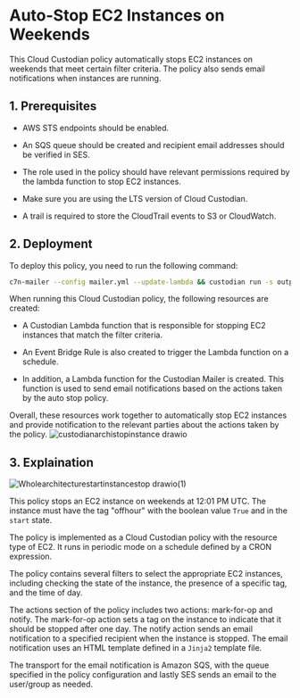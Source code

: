 # Auto-Stop EC2 Instances on Weekends

This Cloud Custodian policy automatically stops EC2 instances on weekends that meet certain filter criteria. The policy also sends email notifications when instances are running.

## 1. Prerequisites

- AWS STS endpoints should be enabled.

- An SQS queue should be created and recipient email addresses should be verified in SES.

- The role used in the policy should have relevant permissions required by the lambda function to stop EC2 instances.

- Make sure you are using the LTS version of Cloud Custodian.

- A trail is required to store the CloudTrail events to S3 or CloudWatch.

## 2. Deployment

To deploy this policy, you need to run the following command:

```bash
c7n-mailer --config mailer.yml --update-lambda && custodian run -s output/ stopinstance.yml
```
When running this Cloud Custodian policy, the following resources are created:

- A Custodian Lambda function that is responsible for stopping EC2 instances that match the filter criteria.

- An Event Bridge Rule is also created to trigger the Lambda function on a schedule.

- In addition, a Lambda function for the Custodian Mailer is created. This function is used to send email notifications based on the actions taken by the auto stop policy.

Overall, these resources work together to automatically stop EC2 instances and provide notification to the relevant parties about the actions taken by the policy.
![custodianarchistopinstance drawio](https://user-images.githubusercontent.com/122358742/222974375-816e78d5-5466-4eff-a895-82a863cf5168.png)

## 3. Explaination 
![Wholearchitecturestartinstancestop drawio(1)](https://user-images.githubusercontent.com/122358742/222975243-5d5bf4fc-d68d-46f3-8235-b9fa52bf4c49.png)

This policy stops an EC2 instance on weekends at 12:01 PM UTC. The instance must have the tag "offhour" with the boolean value `True` and in the `start` state.

The policy is implemented as a Cloud Custodian policy with the resource type of EC2. It runs in periodic mode on a schedule defined by a CRON expression.

The policy contains several filters to select the appropriate EC2 instances, including checking the state of the instance, the presence of a specific tag, and the time of day.

The actions section of the policy includes two actions: mark-for-op and notify. The mark-for-op action sets a tag on the instance to indicate that it should be stopped after one day. The notify action sends an email notification to a specified recipient when the instance is stopped. The email notification uses an HTML template defined in a `Jinja2` template file.

The transport for the email notification is Amazon SQS, with the queue specified in the policy configuration and lastly SES sends an email to the user/group as needed.
